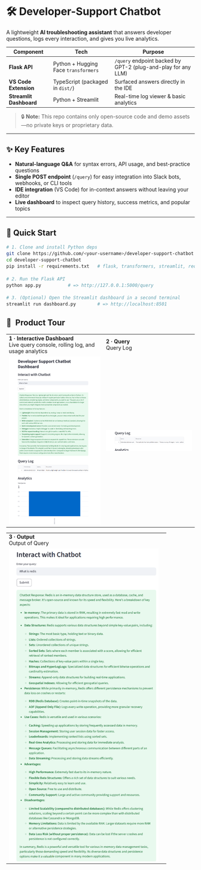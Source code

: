 # 🛠️ Developer-Support Chatbot

A lightweight **AI troubleshooting assistant** that answers developer questions, logs every interaction, and gives you live analytics.

| Component | Tech | Purpose |
|-----------|------|---------|
| **Flask API** | Python + Hugging Face `transformers` | `/query` endpoint backed by GPT-2 (plug-and-play for any LLM) |
| **VS Code Extension** | TypeScript (packaged in `dist/`) | Surfaced answers directly in the IDE |
| **Streamlit Dashboard** | Python + Streamlit | Real-time log viewer & basic analytics |

> 🔒 **Note:** This repo contains only open-source code and demo assets—no private keys or proprietary data.

---

## ✨ Key Features

- **Natural-language Q&A** for syntax errors, API usage, and best-practice questions  
- **Single POST endpoint** (`/query`) for easy integration into Slack bots, webhooks, or CLI tools  
- **IDE integration** (VS Code) for in-context answers without leaving your editor  
- **Live dashboard** to inspect query history, success metrics, and popular topics

---

## 🚀 Quick Start

```bash
# 1. Clone and install Python deps
git clone https://github.com/<your-username>/developer-support-chatbot.git
cd developer-support-chatbot
pip install -r requirements.txt   # flask, transformers, streamlit, requests

# 2. Run the Flask API
python app.py          # => http://127.0.0.1:5000/query

# 3. (Optional) Open the Streamlit dashboard in a second terminal
streamlit run dashboard.py        # => http://localhost:8501
```

## 📸 Product Tour

| | |
|---|---|
| **1&nbsp;·&nbsp;Interactive Dashboard** <br>Live query console, rolling log, and usage analytics | **2&nbsp;·&nbsp;Query** <br>Query Log |
| <img src="images/dashboard.png" alt="Streamlit dashboard showing query log and bar chart" width="400"/> | <img src="images/query.png" alt="VS Code panel with chatbot response" width="400"/> |

| | |
|---|---|
| **3&nbsp;·&nbsp;Output** <br>Output of Query | 
| <img src="images/output.png" alt="Postman call returning JSON answer" width="400"/> |
